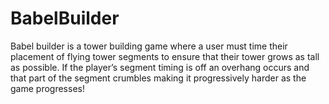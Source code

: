 # BabelBuilder
Babel builder is a tower building game where a user must time their placement of flying tower segments to ensure that their tower grows as tall as possible. If the player’s segment timing is off an overhang occurs and that part of the segment  crumbles making it progressively harder as the game progresses! 
